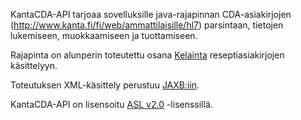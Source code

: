 KantaCDA-API tarjoaa sovelluksille java-rajapinnan CDA-asiakirjojen (http://www.kanta.fi/fi/web/ammattilaisille/hl7) parsintaan, tietojen lukemiseen, muokkaamiseen ja tuottamiseen.

Rajapinta on alunperin toteutettu osana [Kelainta](http://www.kelain.fi) reseptiasiakirjojen käsittelyyn.

Toteutuksen XML-käsittely perustuu [JAXB:iin](https://jaxb.java.net/).

KantaCDA-API on lisensoitu [ASL v2.0](../LICENSE) -lisenssillä.
